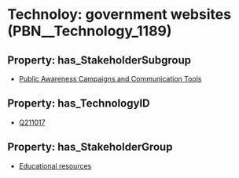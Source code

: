 # Technoloy: __government websites__ (PBN__Technology_1189)

## Property: has_StakeholderSubgroup

* [Public Awareness Campaigns and Communication Tools](PBN__TechSubgroup_49)

## Property: has_TechnologyID

* [Q211017](Q211017)

## Property: has_StakeholderGroup

* [Educational resources](PBN__TechGroup_11)

